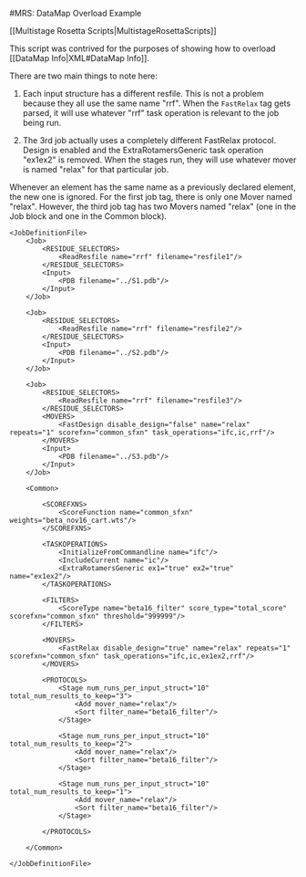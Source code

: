 #MRS: DataMap Overload Example

[[Multistage Rosetta Scripts|MultistageRosettaScripts]]

This script was contrived for the purposes of showing how to overload [[DataMap Info|XML#DataMap Info]].

There are two main things to note here:

1. Each input structure has a different resfile. This is not a problem because they all use the same name "rrf".
When the `FastRelax` tag gets parsed, it will use whatever "rrf" task operation is relevant to the job being run.

2. The 3rd job actually uses a completely different FastRelax protocol.
Design is enabled and the ExtraRotamersGeneric task operation "ex1ex2" is removed.
When the stages run, they will use whatever mover is named "relax" for that particular job.

Whenever an element has the same name as a previously declared element, the new one is ignored.
For the first job tag, there is only one Mover named "relax".
However, the third job tag has two Movers named "relax" (one in the Job block and one in the Common block).

```
<JobDefinitionFile>
    <Job>
        <RESIDUE_SELECTORS>
            <ReadResfile name="rrf" filename="resfile1"/>
        </RESIDUE_SELECTORS>
        <Input>
            <PDB filename="../S1.pdb"/>
        </Input>
    </Job>

    <Job>
        <RESIDUE_SELECTORS>
            <ReadResfile name="rrf" filename="resfile2"/>
        </RESIDUE_SELECTORS>
        <Input>
            <PDB filename="../S2.pdb"/>
        </Input>
    </Job>

    <Job>
        <RESIDUE_SELECTORS>
            <ReadResfile name="rrf" filename="resfile3"/>
        </RESIDUE_SELECTORS>
        <MOVERS>
            <FastDesign disable_design="false" name="relax" repeats="1" scorefxn="common_sfxn" task_operations="ifc,ic,rrf"/>
        </MOVERS>
        <Input>
            <PDB filename="../S3.pdb"/>
        </Input>
    </Job>

    <Common>

        <SCOREFXNS>
            <ScoreFunction name="common_sfxn" weights="beta_nov16_cart.wts"/>
        </SCOREFXNS>

        <TASKOPERATIONS>
            <InitializeFromCommandline name="ifc"/>
            <IncludeCurrent name="ic"/>
            <ExtraRotamersGeneric ex1="true" ex2="true" name="ex1ex2"/>
        </TASKOPERATIONS>

        <FILTERS>
            <ScoreType name="beta16_filter" score_type="total_score" scorefxn="common_sfxn" threshold="999999"/>
        </FILTERS>

        <MOVERS>
            <FastRelax disable_design="true" name="relax" repeats="1" scorefxn="common_sfxn" task_operations="ifc,ic,ex1ex2,rrf"/>
        </MOVERS>

        <PROTOCOLS>
            <Stage num_runs_per_input_struct="10" total_num_results_to_keep="3">
                <Add mover_name="relax"/>
                <Sort filter_name="beta16_filter"/>
            </Stage>

            <Stage num_runs_per_input_struct="10" total_num_results_to_keep="2">
                <Add mover_name="relax"/>
                <Sort filter_name="beta16_filter"/>
            </Stage>

            <Stage num_runs_per_input_struct="10" total_num_results_to_keep="1">
                <Add mover_name="relax"/>
                <Sort filter_name="beta16_filter"/>
            </Stage>

        </PROTOCOLS>

    </Common>

</JobDefinitionFile>
```